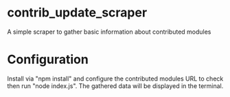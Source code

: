 # contrib_update_scraper

A simple scraper to gather basic information about contributed modules

# Configuration

Install via "npm install" and configure the contributed modules URL to check then run "node index.js". The gathered data will be displayed in the terminal.
